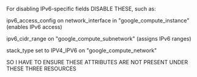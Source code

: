 For disabling IPv6-specific fields DISABLE THESE, such as:

ipv6_access_config on network_interface in "google_compute_instance" (enables IPv6 access)

ipv6_cidr_range on "google_compute_subnetwork" (assigns IPv6 ranges)

stack_type set to IPV4_IPV6 on "google_compute_network"

SO I HAVE TO ENSURE THESE ATTRIBUTES ARE NOT PRESENT UNDER THESE THREE RESOURCES 

